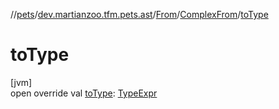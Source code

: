 //[pets](../../../../index.md)/[dev.martianzoo.tfm.pets.ast](../../index.md)/[From](../index.md)/[ComplexFrom](index.md)/[toType](to-type.md)

# toType

[jvm]\
open override val [toType](to-type.md): [TypeExpr](../../-type-expr/index.md)
